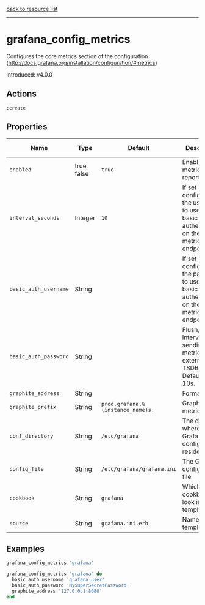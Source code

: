 [back to resource list](https://github.com/sous-chefs/grafana#resources)

---

# grafana_config_metrics

Configures the core metrics section of the configuration (http://docs.grafana.org/installation/configuration/#metrics)

Introduced: v4.0.0

## Actions

`:create`

## Properties

| Name                      | Type          |  Default                          | Description                                                               | Allowed Values
| ------------------------- | ------------- | --------------------------------- | ------------------------------------------------------------------------- | --------------- |
| `enabled`                 | true, false   | `true`                            | Enable metrics reporting                                                  | true, false
| `interval_seconds`        | Integer       | `10`                              | If set configures the username to use for basic authentication on the metrics endpoint.|
| `basic_auth_username`     | String        |                                   | If set configures the password to use for basic authentication on the metrics endpoint.|
| `basic_auth_password`     | String        |                                   | Flush/Write interval when sending metrics to external TSDB. Defaults to 10s.|
| `graphite_address`        | String        |                                   | Format <Hostname or ip>:port                                              |
| `graphite_prefix`         | String        | `prod.grafana.%(instance_name)s.` | Graphite metric prefix                                                    |
| `conf_directory`          | String        | `/etc/grafana`                    | The directory where the Grafana configuration resides                     | Valid directory
| `config_file`             | String        | `/etc/grafana/grafana.ini`        | The Grafana configuration file                                            | Valid file path
| `cookbook`                | String        | `grafana`                         | Which cookbook to look in for the template                                |
| `source`                  | String        | `grafana.ini.erb`                 | Name of the template                                                      |

## Examples

```ruby
grafana_config_metrics 'grafana'
```

```ruby
grafana_config_metrics 'grafana' do
  basic_auth_username 'grafana_user'
  basic_auth_password 'MySuperSecretPassword'
  graphite_address '127.0.0.1:8080'
end
```
